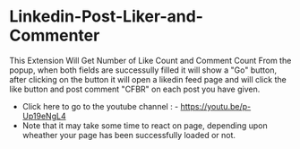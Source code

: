 # Linkedin-Post-Liker-and-Commenter
This Extension Will Get Number of Like Count and Comment Count From the popup, when both fields are successully filled it will show a "Go" button, after clicking on the button
it will open a likedin feed page and will click the like button and post comment "CFBR" on each post you have given.
- Click here to go to the youtube channel : - https://youtu.be/p-Up19eNgL4
- Note that it may take some time to react on page, depending upon wheather your page has been successfully loaded or not.
